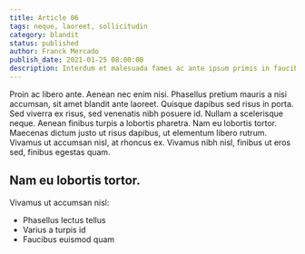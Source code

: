 ```yaml
---
title: Article 06
tags: neque, laoreet, sollicitudin
category: blandit
status: published
author: Franck Mercado
publish_date: 2021-01-25 08:00:00
description: Interdum et malesuada fames ac ante ipsum primis in faucibus. Vestibulum sollicitudin urna ut magna efficitur consequat. Duis sit amet blandit lorem. Donec ullamcorper felis leo, vel lacinia libero efficitur vitae. Integer sed est ullamcorper neque laoreet sollicitudin sit amet sed neque.
---
```


Proin ac libero ante. Aenean nec enim nisi. Phasellus pretium mauris a nisi accumsan, sit amet blandit ante laoreet. Quisque dapibus sed risus in porta. Sed viverra ex risus, sed venenatis nibh posuere id. Nullam a scelerisque neque. Aenean finibus turpis a lobortis pharetra. Nam eu lobortis tortor. Maecenas dictum justo ut risus dapibus, ut elementum libero rutrum. Vivamus ut accumsan nisl, at rhoncus ex. Vivamus nibh nisl, finibus ut eros sed, finibus egestas quam.

## Nam eu lobortis tortor.

Vivamus ut accumsan nisl:

- Phasellus lectus tellus
- Varius a turpis id
- Faucibus euismod quam